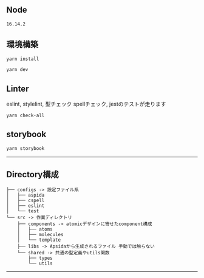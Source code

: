 ## Node
```bash
16.14.2
```

## 環境構築

```bash
yarn install

yarn dev
```

## Linter
eslint, stylelint, 型チェック spellチェック, jestのテストが走ります 

```bash
yarn check-all
```

## storybook
```bash
yarn storybook
```

---
## Directory構成

```
├── configs -> 設定ファイル系
│   ├── aspida
│   ├── cspell
│   ├── eslint
│   └── test
└── src -> 作業ディレクトリ
    ├── components -> atomicデザインに寄せたcomponent構成
    │   ├── atoms
    │   ├── molecules
    │   └── template
    ├── libs -> Apsidaから生成されるファイル 手動では触らない
    └── shared -> 共通の型定義やutils関数
        ├── types
        └── utils
```


---

